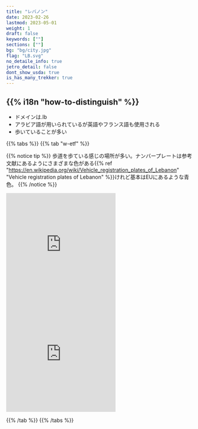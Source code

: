 ```yaml
---
title: "レバノン"
date: 2023-02-26
lastmod: 2023-05-01
weight: 1
draft: false
keywords: [""]
sections: [""]
bg: "bg/city.jpg"
flag: "LB.svg"
no_detaile_info: true
jetro_detail: false
dont_show_usda: true
is_has_many_trekker: true
---
```


<div class="main-desciption country-description">
    <h2 class="section-title">{{% i18n "how-to-distinguish" %}}</h2>
    <ul class="rule-list">
        <li>ドメインは<span class="quiz">.lb</span></li>
        <li>アラビア語が用いられているが英語やフランス語も使用される</li>
        <li class="no-evidence">歩いていることが多い</li>
    </ul>
</div>

{{% tabs  %}}
{{% tab "w-etf" %}}

{{% notice tip %}}
歩道を歩ている感じの場所が多い。ナンバープレートは参考文献にあるようにさまざまな色がある{{% ref "https://en.wikipedia.org/wiki/Vehicle_registration_plates_of_Lebanon" "Vehicle registration plates of Lebanon" %}}けれど基本はEUにあるような青色。
{{% /notice %}}

<div class="googlemap-if">
<iframe src="https://www.google.com/maps/embed?pb=!4v1686447525685!6m8!1m7!1sWefLkyh3k5KJYpzdsl0TrQ!2m2!1d33.89552564334004!2d35.4840618196987!3f263.15287168513896!4f-4.72469626107204!5f3.1078986720044126" width="295" height="295" style="border:0;" allowfullscreen="" loading="lazy" referrerpolicy="no-referrer-when-downgrade"></iframe>
<iframe src="https://www.google.com/maps/embed?pb=!4v1686447628390!6m8!1m7!1sWMccFFGgqCusjLbL2HafDg!2m2!1d34.3659319914666!2d35.78256746906532!3f327.9168386053082!4f-8.053700710925483!5f2.6107978039167756" width="295" height="295" style="border:0;" allowfullscreen="" loading="lazy" referrerpolicy="no-referrer-when-downgrade"></iframe>
</div>

{{% /tab %}}
{{% /tabs  %}}